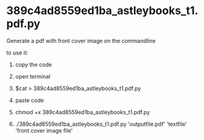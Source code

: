 # 389c4ad8559ed1ba_astleybooks_t1.pdf.py
Generate a pdf with front cover image on the commandline

to use it:

1) copy the code
2) open terminal

3) $cat > 389c4ad8559ed1ba_astleybooks_t1.pdf.py
4) paste code
5) chmod +x 389c4ad8559ed1ba_astleybooks_t1.pdf.py
6) ./389c4ad8559ed1ba_astleybooks_t1.pdf.py 'outputfile.pdf' 'textfile' 'front cover image file'

